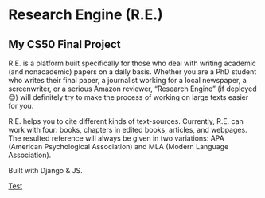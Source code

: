 # Research Engine (R.E.)
## My CS50 Final Project

R.E. is a platform built specifically for those who deal with writing academic (and nonacademic) papers on a daily basis. Whether you are a PhD student who writes their final paper, a journalist working for a local newspaper, a screenwriter, or a serious Amazon reviewer, “Research Engine” (if deployed 😊) will definitely try to make the process of working on large texts easier for you. 

R.E. helps you to cite different kinds of text-sources. Currently, R.E. can work with four: books, chapters in edited books, articles, and webpages. 
The resulted reference will always be given in two variations: APA (American Psychological Association) and MLA (Modern Language Association).

Built with Django & JS.

[Test](https://e7.pngegg.com/pngimages/10/113/png-clipart-django-web-development-web-framework-python-software-framework-django-text-trademark-thumbnail.png)
